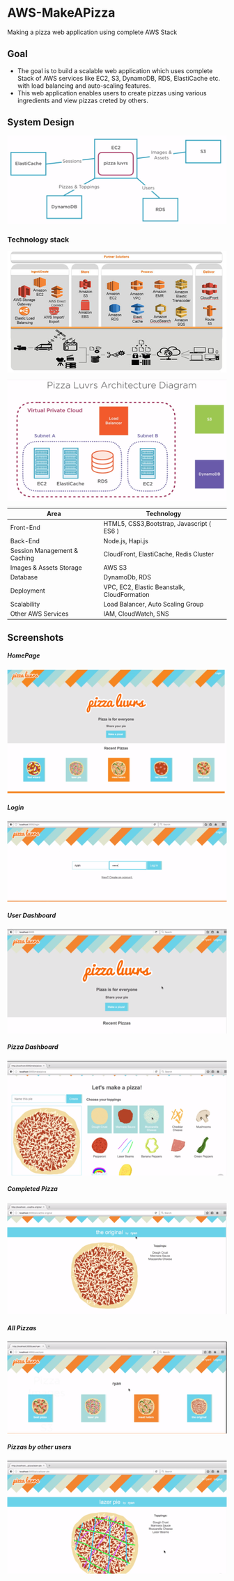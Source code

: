 # AWS-MakeAPizza
Making a pizza web application using complete AWS Stack

## Goal
* The goal is to build a scalable web application which uses complete Stack of AWS services like EC2, S3, DynamoDB, RDS, ElastiCache etc. with load balancing and auto-scaling features. 
* This web application enables users to create pizzas using various ingredients and view pizzas creted by others.

## System Design

![](images/7.PNG)

### Technology stack

![](images/8.PNG)

![](images/9.PNG)

<table>
<thead>
<tr>
<th>Area</th>
<th>Technology</th>
</tr>
</thead>
<tbody>
	<tr>
		<td>Front-End</td>
		<td>HTML5, CSS3,Bootstrap, Javascript ( ES6 )</td>
	</tr>
  	<tr>
		<td>Back-End</td>
		<td>Node.js, Hapi.js</td>
	</tr>
  </tr>
  	<tr>
		<td>Session Management & Caching</td>
		<td>CloudFront, ElastiCache, Redis Cluster</td>
	</tr>
   </tr>
  	<tr>
		<td>Images & Assets Storage</td>
		<td>AWS S3</td>
	</tr>
  <tr>
		<td>Database</td>
		<td>DynamoDb, RDS</td>
	</tr>
  <tr>
		<td>Deployment</td>
		<td>VPC, EC2, Elastic Beanstalk, CloudFormation</td>
	</tr>
	<tr>
		<td>Scalability</td>
		<td>Load Balancer, Auto Scaling Group</td>
	</tr>
	 <tr>
		<td>Other AWS Services</td>
		<td>IAM, CloudWatch, SNS</td>
	</tr>
</tbody>
</table>

## Screenshots

##### HomePage
![](images/0.PNG)
##### Login
![](images/1.PNG)
##### User Dashboard
![](images/2.PNG)
##### Pizza Dashboard
![](images/3.PNG)
##### Completed Pizza
![](images/4.PNG)
##### All Pizzas
![](images/5.PNG)
##### Pizzas by other users
![](images/6.PNG)
